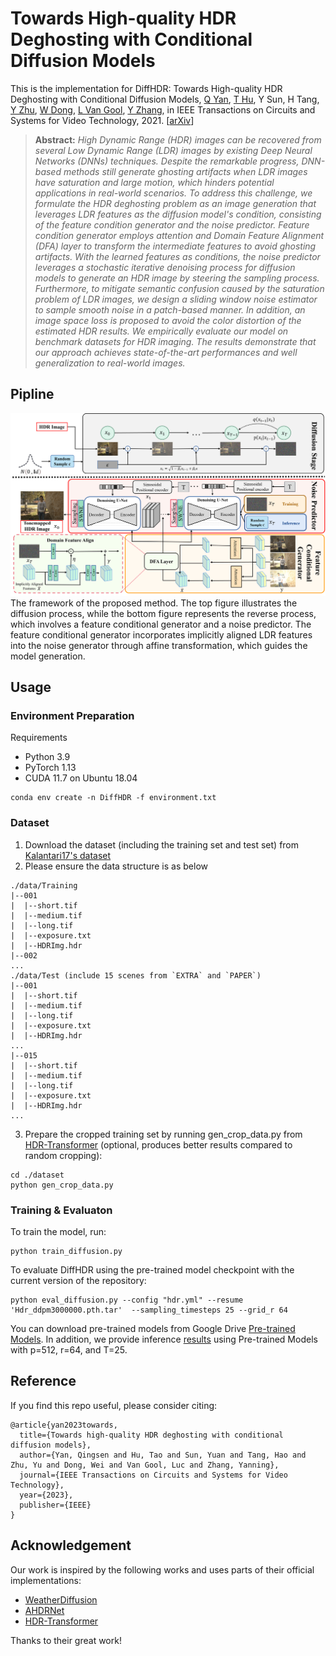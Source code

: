 # Towards High-quality HDR Deghosting with Conditional Diffusion Models

This is the implementation for DiffHDR: Towards High-quality HDR Deghosting with Conditional Diffusion Models, [Q Yan](https://scholar.google.com.hk/citations?hl=zh-CN&user=BSGy3foAAAAJ), [T Hu](https://scholar.google.com.hk/citations?user=BNkFUbsAAAAJ&hl=zh-CN), Y Sun, H Tang, [Y Zhu](https://scholar.google.com.hk/citations?hl=zh-CN&user=NEgnwxkAAAAJ), [W Dong](https://scholar.google.com.hk/citations?hl=zh-CN&user=tkTl3BMAAAAJ&view_op=list_works&sortby=pubdate), [L Van Gool](https://scholar.google.com.hk/citations?hl=zh-CN&user=TwMib_QAAAAJ), [Y Zhang](https://scholar.google.com.hk/citations?hl=zh-CN&user=-wzlS7QAAAAJ), in IEEE Transactions on Circuits and Systems for Video Technology, 2021. 
 [[arXiv](https://arxiv.org/abs/2311.00932)]

> **Abstract:** *High Dynamic Range (HDR) images can be recovered from several Low Dynamic Range (LDR) images by existing Deep Neural Networks (DNNs) techniques.
Despite the remarkable progress, DNN-based methods still generate ghosting artifacts when LDR images have saturation and large motion, which hinders potential applications in real-world scenarios.
To address this challenge, we formulate the HDR deghosting problem as an image generation that leverages LDR features as the diffusion model's condition, consisting of the feature condition generator and the noise predictor.
Feature condition generator employs attention and Domain Feature Alignment (DFA) layer to transform the intermediate features to avoid ghosting artifacts. With the learned features as conditions, the noise predictor leverages a stochastic iterative denoising process for diffusion models to generate an HDR image by steering the sampling process. Furthermore, to mitigate semantic confusion caused by the saturation problem of LDR images, we design a sliding window noise estimator to sample smooth noise in a patch-based manner. In addition, an image space loss is proposed to avoid the color distortion of the estimated HDR results. We empirically evaluate our model on benchmark datasets for HDR imaging. The results demonstrate that our approach achieves state-of-the-art performances and well generalization to real-world images.*

## Pipline
![Illustrating the architecture of the proposed method](./figs/framework.png)
The framework of the proposed method. The top figure illustrates the diffusion process, while the bottom figure represents the reverse process, which involves a feature conditional generator and a noise predictor. The feature conditional generator incorporates implicitly aligned LDR features into the noise generator through affine transformation, which guides the model generation.

## Usage

### Environment Preparation
Requirements
* Python 3.9
* PyTorch 1.13
* CUDA 11.7 on Ubuntu 18.04
```
conda env create -n DiffHDR -f environment.txt
```
### Dataset
1. Download the dataset (including the training set and test set) from [Kalantari17's dataset](https://cseweb.ucsd.edu/~viscomp/projects/SIG17HDR/)
2. Please ensure the data structure is as below
```
./data/Training
|--001
|  |--short.tif
|  |--medium.tif
|  |--long.tif
|  |--exposure.txt
|  |--HDRImg.hdr
|--002
...
./data/Test (include 15 scenes from `EXTRA` and `PAPER`)
|--001
|  |--short.tif
|  |--medium.tif
|  |--long.tif
|  |--exposure.txt
|  |--HDRImg.hdr
...
|--015
|  |--short.tif
|  |--medium.tif
|  |--long.tif
|  |--exposure.txt
|  |--HDRImg.hdr
...
```
3. Prepare the cropped training set by running gen_crop_data.py from [HDR-Transformer](https://github.com/liuzhen03/HDR-Transformer-PyTorch) (optional, produces better results compared to random cropping):
```
cd ./dataset
python gen_crop_data.py
```
### Training & Evaluaton

To train the model, run:
```
python train_diffusion.py
```
To evaluate DiffHDR using the pre-trained model checkpoint with the current version of the repository:
```
python eval_diffusion.py --config "hdr.yml" --resume 'Hdr_ddpm3000000.pth.tar'  --sampling_timesteps 25 --grid_r 64
```

You can download pre-trained models from Google Drive
[Pre-trained Models](https://drive.google.com/file/d/1UwmxS20GAzBtU5G6NRJAQADmIyCZPPDE/view?usp=drive_link). 
In addition, we provide inference [results](https://drive.google.com/drive/folders/1jHjhyXkt_0uMhz2BeWBJ7h-YhRGF97r_?usp=sharing) using Pre-trained Models with p=512, r=64, and T=25.

## Reference
If you find this repo useful, please consider citing:
```
@article{yan2023towards,
  title={Towards high-quality HDR deghosting with conditional diffusion models},
  author={Yan, Qingsen and Hu, Tao and Sun, Yuan and Tang, Hao and Zhu, Yu and Dong, Wei and Van Gool, Luc and Zhang, Yanning},
  journal={IEEE Transactions on Circuits and Systems for Video Technology},
  year={2023},
  publisher={IEEE}
}
```
## Acknowledgement
Our work is inspired by the following works and uses parts of their official implementations:
* [WeatherDiffusion](https://github.com/IGITUGraz/WeatherDiffusion)
* [AHDRNet](https://github.com/qingsenyangit/AHDRNet)
* [HDR-Transformer](https://github.com/liuzhen03/HDR-Transformer-PyTorch)

Thanks to their great work!
